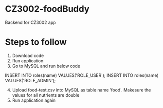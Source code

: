 # CZ3002-foodBuddy

Backend for CZ3002 app

# Steps to follow

1. Download code
2. Run application
3. Go to MySQL and run below code

INSERT INTO roles(name) VALUES('ROLE_USER');
INSERT INTO roles(name) VALUES('ROLE_ADMIN');

4. Upload food-test.csv into MySQL as table name 'food'. Makesure the values for all nutrients are double
5. Run application again





